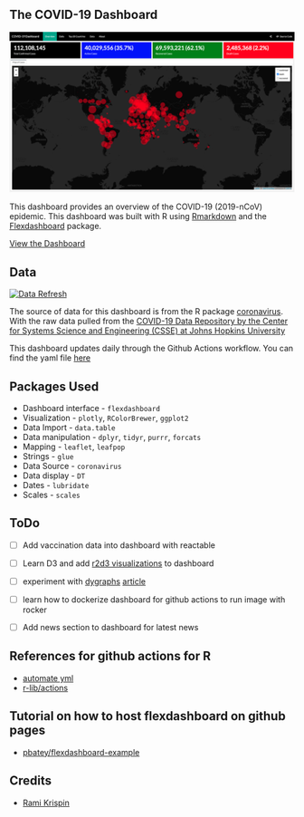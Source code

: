 ## The COVID-19 Dashboard

![screenshot of dashboard](images/dashboard.png)

This dashboard provides an overview of the COVID-19 (2019-nCoV) epidemic. This dashboard was built with R using [Rmarkdown](https://rmarkdown.rstudio.com/) and the [Flexdashboard](https://rmarkdown.rstudio.com/flexdashboard/index.html) package.

[View the Dashboard](https://benthecoder.github.io/covid19-flexdashboard/)

## Data
[![Data Refresh](https://github.com/benthecoder/covid19-flexdashboard/actions/workflows/main.yml/badge.svg)](https://github.com/benthecoder/covid19-flexdashboard/actions/workflows/main.yml)

The source of data for this dashboard is from the R package [coronavirus](https://github.com/RamiKrispin/coronavirus). With the raw data pulled from the [COVID-19 Data Repository by the Center for Systems Science and Engineering (CSSE) at Johns Hopkins University](https://github.com/CSSEGISandData/COVID-19)

This dashboard updates daily through the Github Actions workflow. You can find the yaml file [here](.github/workflows/main.yml)

## Packages Used

* Dashboard interface - `flexdashboard`
* Visualization - `plotly`, `RColorBrewer`, `ggplot2`
* Data Import - `data.table`
* Data manipulation - `dplyr`, `tidyr`, `purrr`, `forcats`
* Mapping - `leaflet`, `leafpop` 
* Strings - `glue`
* Data Source - `coronavirus`
* Data display - `DT`
* Dates - `lubridate`
* Scales - `scales`

## ToDo

- [ ] Add vaccination data into dashboard with reactable
- [ ] Learn D3 and add [r2d3 visualizations](https://rstudio.github.io/r2d3/) to dashboard
- [ ] experiment with [dygraphs](https://rstudio.github.io/dygraphs/) [article](https://www.earthdatascience.org/courses/earth-analytics/time-series-data/interactive-time-series-plots-in-r/)
- [ ] learn how to dockerize dashboard for github actions to run image with rocker
- [ ] Add news section to dashboard for latest news


## References for github actions for R 
* [automate yml](https://github.com/lc5415/COVID19/blob/master/.github/workflows/automate.yml)
* [r-lib/actions](https://github.com/r-lib/actions/tree/master/examples#readme)

## Tutorial on how to host flexdashboard on github pages
* [pbatey/flexdashboard-example](https://github.com/pbatey/flexdashboard-example)

## Credits
* [Rami Krispin](https://github.com/RamiKrispin/coronavirus_dashboard)
